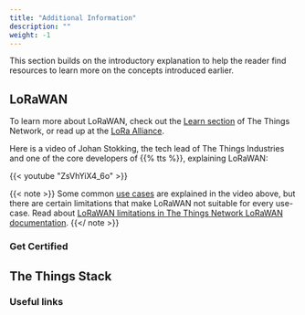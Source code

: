 ```yaml
---
title: "Additional Information"
description: ""
weight: -1
---
```


This section builds on the introductory explanation to help the reader find resources to learn more on the concepts introduced earlier.

<!--more-->

## LoRaWAN

To learn more about LoRaWAN, check out the [Learn section](https://thethingsnetwork.org/docs/lorawan) of The Things Network, or read up at the [LoRa Alliance](https://lora-alliance.org).

Here is a video of Johan Stokking, the tech lead of The Things Industries and one of the core developers of {{% tts %}}, explaining LoRaWAN:

{{< youtube "ZsVhYiX4_6o" >}}

{{< note >}} Some common [use cases](https://www.thethingsnetwork.org/docs/lorawan/what-is-lorawan/#lorawan-use-cases) are explained in the video above, but there are certain limitations that make LoRaWAN not suitable for every use-case. Read about [LoRaWAN limitations in The Things Network LoRaWAN documentation](https://www.thethingsnetwork.org/docs/lorawan/limitations/). {{</ note >}}


### Get Certified

## The Things Stack




### Useful links

